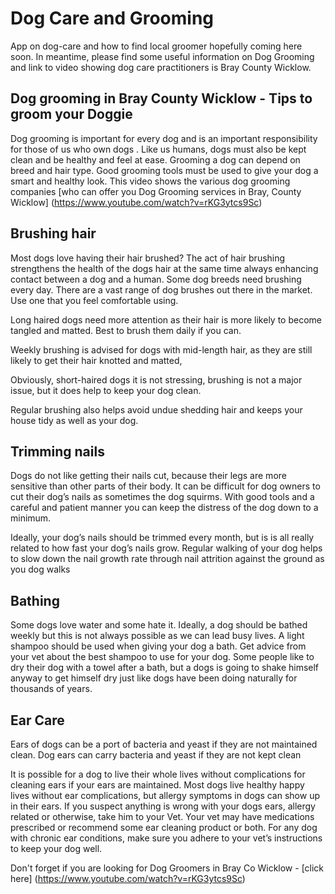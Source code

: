 

Dog Care and Grooming
====================

App on dog-care and how to find local groomer hopefully coming here soon. In meantime, please find some useful information on Dog Grooming and link to video showing dog care practitioners is Bray County Wicklow.


Dog grooming in Bray County Wicklow - Tips to groom your Doggie 
--------------

Dog grooming is important for every dog and is an important responsibility for those of us who own dogs . Like us humans, dogs must also be kept clean and be healthy and feel at ease. Grooming a dog can depend on breed and hair type. Good grooming tools must be used to give your dog a smart and healthy look. This video shows the various dog grooming companies [who can offer you Dog Grooming services in Bray, County Wicklow] (https://www.youtube.com/watch?v=rKG3ytcs9Sc)

Brushing hair
--------------

Most dogs love having their hair brushed? The act of hair brushing strengthens the health of the dogs hair at the same time always enhancing contact between a dog and a human. Some dog breeds need brushing every day. There are a vast range of dog brushes out there in the market. Use one that you feel comfortable using.

Long haired dogs need more attention as their hair is more likely to become tangled and matted. Best to brush them daily if you can.

Weekly brushing is advised for dogs with mid-length hair, as they are still likely to get their hair knotted and matted,

Obviously, short-haired dogs it is not stressing, brushing is not a major issue, but it does help to keep your dog clean.

Regular brushing also helps avoid undue shedding hair and keeps your house tidy as well as your dog. 

Trimming nails
--------------

Dogs do not like getting their nails cut, because  their legs are more sensitive than other parts of their body. It can be difficult for dog owners to cut their dog’s nails as sometimes the dog squirms. With good tools and a careful and patient manner you can keep the distress of the dog down to a minimum.

Ideally, your dog’s nails should be trimmed every month, but is is all really related to how fast your dog’s nails grow. Regular walking of your dog helps to slow down the nail growth rate through nail attrition against the ground as you dog walks

Bathing
--------------

Some dogs love water and some hate it. Ideally, a dog should be bathed weekly but this is not always possible as we can lead busy lives. A light shampoo should be used when giving your dog a bath. Get advice from your vet about the best shampoo to use for your dog. Some people like to dry their dog with a towel after a bath, but a dogs is going to shake himself anyway to get himself dry just like dogs have been doing naturally for thousands of years.


Ear Care
--------------

Ears of dogs can be a port of bacteria and yeast if they are not maintained clean.
Dog ears can carry bacteria and yeast if they are not kept clean

It is possible for a dog to live their whole lives without complications for cleaning ears if your ears are maintained. 
Most dogs live healthy happy lives without ear complications, but allergy symptoms in dogs can show up in their ears. If you suspect anything is wrong with your dogs ears, allergy related or otherwise, take him to your Vet. Your vet may have medications prescribed or recommend some ear cleaning product or both. For any dog with chronic ear conditions, make sure you adhere to your vet’s instructions to keep your dog well.

Don't forget if you are looking for Dog Groomers in Bray Co Wicklow - [click here] (https://www.youtube.com/watch?v=rKG3ytcs9Sc)




